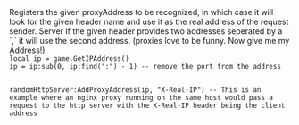 <function name="AddProxyAddress" parent="HttpServer" type="classfunc">
	<description>
		Registers the given proxyAddress to be recognized, in which case it will look for the given header name and use it as the real address of the request sender.
		<added version="0.8"></added>
	</description>
	<realm>Server</realm>
	<args>
		<arg name="proxyAddress" type="string"></arg>
		<arg name="headerName" type="string"></arg>
		<arg name="useSecondAddress" type="boolean" default="false">If the given header provides two addresses seperated by a `,` it will use the second address. (proxies love to be funny. Now give me my Address!)</arg>
	</args>
</function>

<example>
	<code>
local ip = game.GetIPAddress()
ip = ip:sub(0, ip:find(":") - 1) -- remove the port from the address

randomHttpServer:AddProxyAddress(ip, "X-Real-IP") -- This is an example where an nginx proxy running on the same host would pass a request to the http server with the X-Real-IP header being the client address
	</code>
</example>